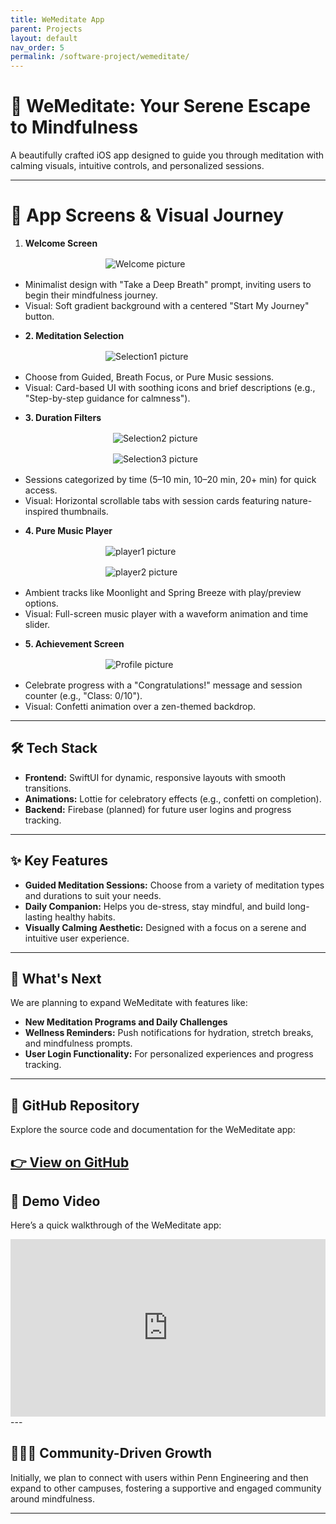 ```yaml
---
title: WeMeditate App
parent: Projects
layout: default
nav_order: 5
permalink: /software-project/wemeditate/
---
```


# 📱 WeMeditate: Your Serene Escape to Mindfulness

A beautifully crafted iOS app designed to guide you through meditation with calming visuals, intuitive controls, and personalized sessions.

---
# 🌿 App Screens & Visual Journey

1. **Welcome Screen**  
<img src="/serenaintech/assets/images/welcome.png" alt="Welcome picture" style="max-width: 200px; height: auto; display: block; margin: 1rem auto;" />

* Minimalist design with "Take a Deep Breath" prompt, inviting users to begin their mindfulness journey.
* Visual: Soft gradient background with a centered "Start My Journey" button.

- **2. Meditation Selection**
<img src="/serenaintech/assets/images/selection1.png" alt="Selection1 picture" style="max-width: 200px; height: auto; display: block; margin: 1rem auto;" />

* Choose from Guided, Breath Focus, or Pure Music sessions.
* Visual: Card-based UI with soothing icons and brief descriptions (e.g., "Step-by-step guidance for calmness").

- **3. Duration Filters**
   <img src="/serenaintech/assets/images/selection2.png" alt="Selection2 picture" style="max-width: 200px; height: auto; display: block; margin: 1rem auto;" />
   <img src="/serenaintech/assets/images/selection3.png" alt="Selection3 picture" style="max-width: 200px; height: auto; display: block; margin: 1rem auto;" />

* Sessions categorized by time (5–10 min, 10–20 min, 20+ min) for quick access.
* Visual: Horizontal scrollable tabs with session cards featuring nature-inspired thumbnails.

- **4. Pure Music Player**
<img src="/serenaintech/assets/images/Player1.png" alt="player1 picture" style="max-width: 200px; height: auto; display: block; margin: 1rem auto;" />
<img src="/serenaintech/assets/images/Player2.png" alt="player2 picture" style="max-width: 200px; height: auto; display: block; margin: 1rem auto;" />

* Ambient tracks like Moonlight and Spring Breeze with play/preview options.
* Visual: Full-screen music player with a waveform animation and time slider.

- **5. Achievement Screen**
<img src="/serenaintech/assets/images/achievement.png" alt="Profile picture" style="max-width: 200px; height: auto; display: block; margin: 1rem auto;" />

* Celebrate progress with a "Congratulations!" message and session counter (e.g., "Class: 0/10"). 
* Visual: Confetti animation over a zen-themed backdrop.

---

## 🛠️ Tech Stack

- **Frontend:** SwiftUI for dynamic, responsive layouts with smooth transitions.
- **Animations:** Lottie for celebratory effects (e.g., confetti on completion).
- **Backend:** Firebase (planned) for future user logins and progress tracking.

---

## ✨ Key Features

- **Guided Meditation Sessions:** Choose from a variety of meditation types and durations to suit your needs.
- **Daily Companion:** Helps you de-stress, stay mindful, and build long-lasting healthy habits.
- **Visually Calming Aesthetic:** Designed with a focus on a serene and intuitive user experience.

---

## 🚀 What's Next

We are planning to expand WeMeditate with features like:

- **New Meditation Programs and Daily Challenges**
- **Wellness Reminders:**  Push notifications for hydration, stretch breaks, and mindfulness prompts.
- **User Login Functionality:** For personalized experiences and progress tracking.

---
## 🔗 GitHub Repository

Explore the source code and documentation for the WeMeditate app:

[👉 View on GitHub](https://github.com/Aphrodite513/weMeditate)
---

## 🎥 Demo Video

Here’s a quick walkthrough of the WeMeditate app:

<div style="position:relative;padding-bottom:56.25%;height:0;overflow:hidden;">
  <iframe src="https://www.youtube.com/embed/kTgs8VgtaGw" 
          style="position:absolute;top:0;left:0;width:100%;height:100%;" 
          frameborder="0" 
          allow="accelerometer; autoplay; clipboard-write; encrypted-media; gyroscope; picture-in-picture" 
          allowfullscreen>
  </iframe>
</div>
---

## 🧑‍🤝‍🧑 Community-Driven Growth

Initially, we plan to connect with users within Penn Engineering and then expand to other campuses, fostering a supportive and engaged community around mindfulness.

---
